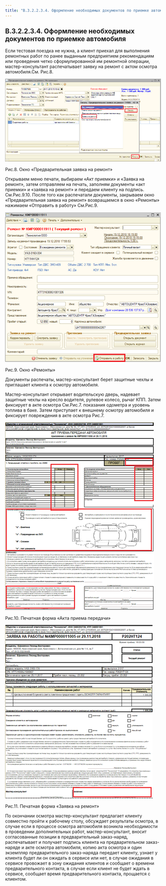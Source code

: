 ```yaml
---
title: "В.3.2.2.3.4. Оформление необходимых документов по приемке автомобиля"
---
```


## В.3.2.2.3.4. Оформление необходимых документов по приемке автомобиля

 Если тестовая поездка не нужна, а клиент приехал для выполнения ремонтных работ по ранее выданным предприятием рекомендациям или проведения четко сформулированной им ремонтной операции, мастер-консультант распечатывает заявку на ремонт с актом осмотра автомобиля.См. Рис.8.

![](_attach/lu100921wwf59_tmp_4c3c218e98d129a5.png)

Рис.8. Окно «Предварительная заявка на ремонт»

Открываем меню печати, выбираем «Акт приемки» и «Заявка на ремонт», затем отправляем на печать, заполням документы «акт приемки» и «заявка на ремонт» и передаем клиенту на подпись. См.Рис.9.10. После того как распечатали документы, закрываем окно «Предварительная заявка на ремонт» возвращаемся в окно «Ремонты» нажимаем «Отправить в работу» См.Рис.9.

![](_attach/lu100921wwf59_tmp_18eadb510fca0b67.png)

Рис.9. Окно «Ремонты»

Документы распечаты, мастер-консультант берет защитные чехлы и приглашает клиента к осмотру автомобиля.

Мастер-консультант открывает водительскую дверь, надевает защитные чехлы на кресло водителя, рулевое колесо, рычаг КПП. Затем фиксирует в акте осмотра См.Рис.7. показания одометра и уровень топлива в баке. Затем приступает к внешнему осмотру автомобиля и фиксирует повреждения в акте осмотра Рис.7.

![](_attach/lu100921wwf59_tmp_49f8ead1331f8911.png)

Рис.10. Печатная форма «Акта приема передачи»

![](_attach/lu100921wwf59_tmp_91447a3c85b834a4.png)

Рис.11. Печатная форма «Заявка на ремонт»

По окончании осмотра мастер-консультант предлагает клиенту совместно пройти к рабочему столу, обсуждает результаты осмотра, в случае если в процессе осмотра автомобиля возникла необходимости в проведении дополнительных работ, мастер-консультант, вносит согласованные позиции в предварительный заказ-наряд, распечатывает и получает подпись клиента на предварительном заказ-наряде и акте осмотра автомобиля, копию акта осмотра и один экземпляр предварительного заказ-наряда передает клиенту, узнает у клиента будет ли он ожидать в сервисе или нет, в случае ожидания в сервисе провожает в зону ожидания клиентов и сообщает о времени предварительного контакта, в случае если клиент не будет ждать в сервисе, сообщает время предварительного контакта, прощается с клиентом.
